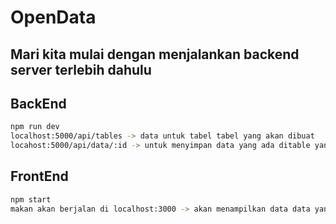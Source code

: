 <h1>OpenData</h1>

<h2>Mari kita mulai dengan menjalankan backend server terlebih dahulu</h2>
<h2>BackEnd</h2>

```bash
npm run dev
localhost:5000/api/tables -> data untuk tabel tabel yang akan dibuat
locahost:5000/api/data/:id -> untuk menyimpan data yang ada ditable yang dipilih dengan menggunakan id
```

<h2>FrontEnd</h2>

```bash
npm start
makan akan berjalan di localhost:3000 -> akan menampilkan data data yang ada di backend ke frontend
```
